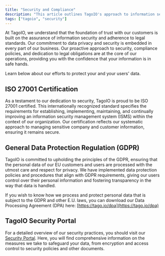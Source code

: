 ```yaml
---
title: "Security and Compliance"
description: "This article outlines TagoIO's approach to information security and compliance, highlighting the company's ISO 27001 certification and its commitments under the EU General Data Protection Regulation (GDPR)."
tags: ["tagoio", "security"]
---
```

At TagoIO, we understand that the foundation of trust with our customers is built on the assurance of information security and adherence to legal standards. Our commitment to data privacy and security is embedded in every part of our business. Our proactive approach to security, compliance policies, and dedication to legal obligations are at the core of our operations, providing you with the confidence that your information is in safe hands.

Learn below about our efforts to protect your and your users' data.

## ISO 27001 Certification

As a testament to our dedication to security, TagoIO is proud to be ISO 27001 certified. This internationally recognized standard specifies the requirements for establishing, implementing, maintaining, and continually improving an information security management system (ISMS) within the context of our organization. Our certification reflects our systematic approach to managing sensitive company and customer information, ensuring it remains secure.

## General Data Protection Regulation (GDPR)

TagoIO is committed to upholding the principles of the GDPR, ensuring that the personal data of our EU customers and users are processed with the utmost care and respect for privacy. We have implemented data protection policies and procedures that align with GDPR requirements, giving our users control over their personal information and fostering transparency in the way that data is handled.

If you wish to know how we process and protect personal data that is subject to the GDPR and other E.U. laws, you can download our Data Processing Agreement (DPA) here: [https://tago.io/dpa](https://tago.io/dpa)

## TagoIO Security Portal

For a detailed overview of our security practices, you should visit our [Security Portal](https://security.tago.io/). Here, you will find comprehensive information on the measures we take to safeguard your data, from encryption and access control to security policies and other documents.